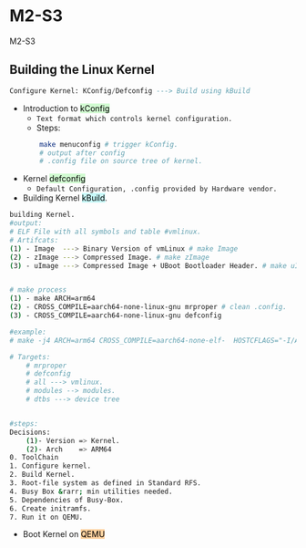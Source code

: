 # M2-S3
M2-S3


## Building the Linux Kernel


```sql
Configure Kernel: KConfig/Defconfig ---> Build using kBuild
```
- Introduction to <mark style="background: #BBFABBA6;">kConfig</mark>
	- `Text format which controls kernel configuration.`
	- Steps:
	```bash
		make menuconfig # trigger kConfig.
		# output after config
		# .config file on source tree of kernel.
	```
- Kernel <mark style="background: #BBFABBA6;">defconfig</mark>
	- `Default Configuration, .config provided by Hardware vendor.`
- Building Kernel <mark style="background: #ABF7F7A6;">kBuild</mark>.
```bash
building Kernel.
#output: 
# ELF File with all symbols and table #vmlinux.
# Artifcats:
(1) - Image  ---> Binary Version of vmLinux # make Image
(2) - zImage ---> Compressed Image. # make zImage
(3) - uImage ---> Compressed Image + UBoot Bootloader Header. # make uImage


# make process
(1) - make ARCH=arm64
(2) - CROSS_COMPILE=aarch64-none-linux-gnu mrproper # clean .config.
(3) - CROSS_COMPILE=aarch64-none-linux-gnu defconfig

#example:
# make -j4 ARCH=arm64 CROSS_COMPILE=aarch64-none-elf-  HOSTCFLAGS="-I/Applications/ArmGNUToolchain/12.2.rel1/aarch64-none-elf/aarch64-none-elf/include" Image

# Targets:
	# mrproper
	# defconfig
	# all ---> vmlinux.
	# modules --> modules.
	# dtbs ---> device tree


#steps:
Decisions:
    (1)- Version => Kernel.
    (2)- Arch    => ARM64
0. ToolChain
1. Configure kernel.
2. Build Kernel.
3. Root-file system as defined in Standard RFS.
4. Busy Box &rarr; min utilities needed.
5. Dependencies of Busy-Box.
6. Create initramfs.
7. Run it on QEMU.
```
- Boot Kernel on <mark style="background: #FFB86CA6;">QEMU</mark>

